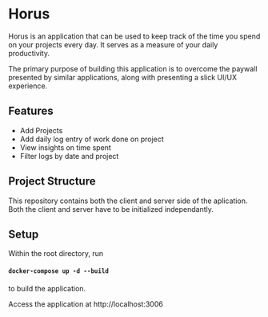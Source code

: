 # Horus

Horus is an application that can be used to keep track of the time you spend on your projects every day. It serves as a measure of your daily productivity. 

The primary purpose of building this application is to overcome the paywall presented by similar applications, along with presenting a slick UI/UX experience. 

## Features

- Add Projects
- Add daily log entry of work done on project
- View insights on time spent
- Filter logs by date and project

## Project Structure

This repository contains both the client and server side of the aplication. Both the client and server have to be initialized independantly.

## Setup

Within the root directory, run

#### `docker-compose up -d --build`

to build the application.

Access the application at http://localhost:3006
